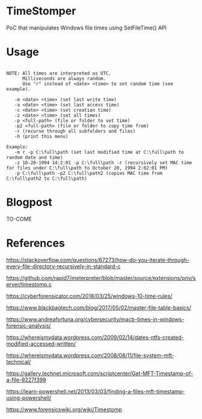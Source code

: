 # TimeStomper
PoC that manipulates Windows file times using SetFileTime() API

# Usage
```                 TimeStomper Usage

NOTE: All times are interpreted as UTC.
      Milliseconds are always random.
      Use "r" instead of <date> <time> to set random time (see example).

   -m <date> <time> (set last write time)
   -a <date> <time> (set last access time)
   -c <date> <time> (set creation time)
   -z <date> <time> (set all times)
   -p <full-path> (file or folder to set time)
   -p2 <full-path> (file or folder to copy time from)
   -r (recurse through all subfolders and files)
   -h (print this menu)

Example:
   -m r -p C:\full\path (set last modified time at C:\full\path to random date and time)
   -z 10-20-1994 14:2:01 -p C:\full\path -r (recursively set MAC time for files under C:\full\path to October 20, 1994 2:02:01 PM)
   -p C:\full\path -p2 C:\full\path2 (copies MAC time from C:\full\path2 to C:\full\path)
```

# Blogpost
TO-COME

# References
https://stackoverflow.com/questions/67273/how-do-you-iterate-through-every-file-directory-recursively-in-standard-c

https://github.com/rapid7/meterpreter/blob/master/source/extensions/priv/server/timestomp.c

https://cyberforensicator.com/2018/03/25/windows-10-time-rules/

https://www.blackbagtech.com/blog/2017/05/02/master-file-table-basics/

https://www.andreafortuna.org/cybersecurity/macb-times-in-windows-forensic-analysis/

https://whereismydata.wordpress.com/2009/02/14/dates-ntfs-created-modified-accessed-written/

https://whereismydata.wordpress.com/2008/08/11/file-system-mft-technical/

https://gallery.technet.microsoft.com/scriptcenter/Get-MFT-Timestamp-of-a-file-9227f399

https://learn-powershell.net/2013/03/03/finding-a-files-mft-timestamp-using-powershell/

https://www.forensicswiki.org/wiki/Timestomp
